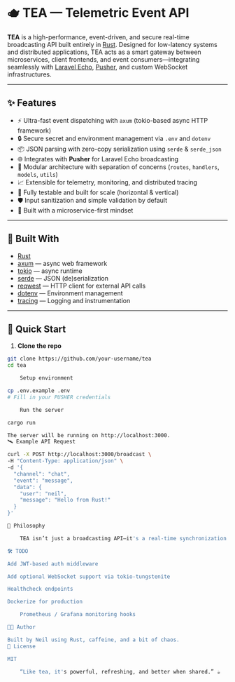 # 🫖 TEA — Telemetric Event API

**TEA** is a high-performance, event-driven, and secure real-time broadcasting API built entirely in [Rust](https://www.rust-lang.org/). Designed for low-latency systems and distributed applications, TEA acts as a smart gateway between microservices, client frontends, and event consumers—integrating seamlessly with [Laravel Echo](https://laravel.com/docs/echo), [Pusher](https://pusher.com/), and custom WebSocket infrastructures.

---

## ✨ Features

- ⚡ Ultra-fast event dispatching with `axum` (tokio-based async HTTP framework)
- 🔒 Secure secret and environment management via `.env` and `dotenv`
- 📦 JSON parsing with zero-copy serialization using `serde` & `serde_json`
- 🌐 Integrates with **Pusher** for Laravel Echo broadcasting
- 🧩 Modular architecture with separation of concerns (`routes`, `handlers`, `models`, `utils`)
- 📈 Extensible for telemetry, monitoring, and distributed tracing
- 🧪 Fully testable and built for scale (horizontal & vertical)
- 🛡️ Input sanitization and simple validation by default
- 🧱 Built with a microservice-first mindset

---

## 🔧 Built With

- [Rust](https://www.rust-lang.org/)
- [axum](https://crates.io/crates/axum) — async web framework
- [tokio](https://tokio.rs/) — async runtime
- [serde](https://serde.rs/) — JSON (de)serialization
- [reqwest](https://crates.io/crates/reqwest) — HTTP client for external API calls
- [dotenv](https://crates.io/crates/dotenv) — Environment management
- [tracing](https://crates.io/crates/tracing) — Logging and instrumentation

---

## 🚀 Quick Start

1. **Clone the repo**

```bash
git clone https://github.com/your-username/tea
cd tea

    Setup environment

cp .env.example .env
# Fill in your PUSHER credentials

    Run the server

cargo run

The server will be running on http://localhost:3000.
🛰️ Example API Request

curl -X POST http://localhost:3000/broadcast \
-H "Content-Type: application/json" \
-d '{
  "channel": "chat",
  "event": "message",
  "data": {
    "user": "neil",
    "message": "Hello from Rust!"
  }
}'

🧠 Philosophy

    TEA isn’t just a broadcasting API—it's a real-time synchronization node for your architecture. Its core values are performance, modularity, and composability. TEA can act as an autonomous microservice or be embedded within your orchestrated deployment (Docker, k8s, etc.).

🛠️ TODO

Add JWT-based auth middleware

Add optional WebSocket support via tokio-tungstenite

Healthcheck endpoints

Dockerize for production

    Prometheus / Grafana monitoring hooks

👨‍💻 Author

Built by Neil using Rust, caffeine, and a bit of chaos.
🧪 License

MIT

    “Like tea, it's powerful, refreshing, and better when shared.” ☕
